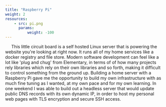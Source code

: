 ```yaml
---
title: "Raspberry Pi"
weight: 2
resources:
    - src: pi.png
      params:
          weight: -100
---
```


&nbsp;&nbsp;&nbsp;&nbsp;&nbsp;This little circuit board is a self hosted Linux
server that is powering the website you're looking at right now. It runs all of
my home services like a docker registry and file store. Modern software
development can feel like a lot like 'plug and chug' from Elementary, in terms
of of how many projects rely libraries which rely on their own libraries and so forth, making it difficult to control something from the ground up. Building a
home server with a Raspberry Pi gave me the opportunity to build my own
infrastructure with as much fine tuning as I wanted, at my own pace and for my
own learning. In one weekend I was able to build out a headless server that
would update public DNS records with its own dynamic IP, in order to host my
personal web pages with TLS encryption and secure SSH access.
